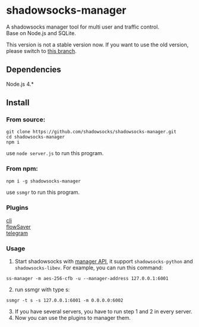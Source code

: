 # shadowsocks-manager

A shadowsocks manager tool for multi user and traffic control.  
Base on Node.js and SQLite.

This version is not a stable version now. If you want to use the old version, please switch to [this branch](https://github.com/shadowsocks/shadowsocks-manager/tree/version1).

## Dependencies

Node.js 4.*

## Install

### From source:

```
git clone https://github.com/shadowsocks/shadowsocks-manager.git
cd shadowsocks-manager
npm i
```
use `node server.js` to run this program.  

### From npm:
```
npm i -g shadowsocks-manager
```
use `ssmgr` to run this program.

### Plugins
[cli](https://github.com/shadowsocks/shadowsocks-manager/tree/master/plugins/cli)  
[flowSaver](https://github.com/shadowsocks/shadowsocks-manager/tree/master/plugins/flowSaver)  
[telegram](https://github.com/shadowsocks/shadowsocks-manager/tree/master/plugins/telegram)  

### Usage
1. Start shadowsocks with [manager API](https://github.com/shadowsocks/shadowsocks/wiki/Manage-Multiple-Users), it support `shadowsocks-python` and `shadowsocks-libev`.
For example, you can run this command:  
```
ss-manager -m aes-256-cfb -u --manager-address 127.0.0.1:6001
```
2. run ssmgr with type s:  
```
ssmgr -t s -s 127.0.0.1:6001 -m 0.0.0.0:6002
```
3. If you have several servers, you have to run step 1 and 2 in every server.
4. Now you can use the plugins to manager them.
